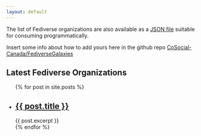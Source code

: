 ```yaml
---
layout: default
---
```


The list of Fediverse organizations are also available as a [JSON file](/orgs.json) suitable for consuming programmatically.

Insert some info about how to add yours here in the github repo [CoSocial-Canada/FediverseGalaxies](https://github.com/CoSocial-Canada/FediverseGalaxies)

<h2>Latest Fediverse Organizations</h2>

<ul>
  {% for post in site.posts %}
    <li>
      <h2><a href="{{ site.url }}{{ site.baseurl }}{{ post.url }}">{{ post.title }}</a></h2>
      {{ post.excerpt }}
    </li>
  {% endfor %}
</ul>
